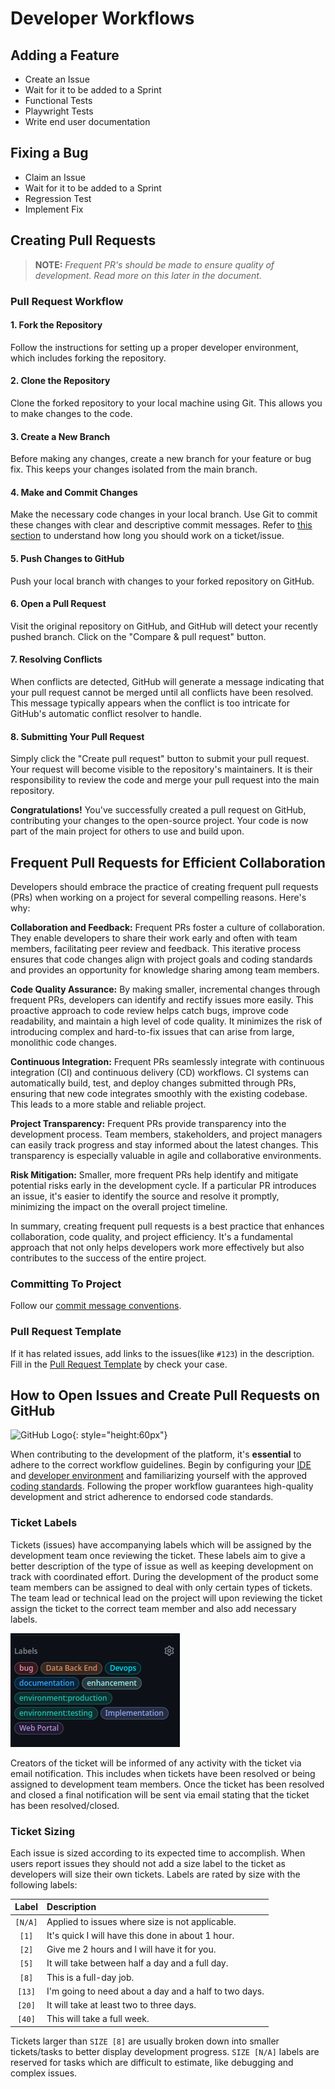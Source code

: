 # Developer Workflows

## Adding a Feature

- Create an Issue
- Wait for it to be added to a Sprint
- Functional Tests
- Playwright Tests
- Write end user documentation

## Fixing a Bug

- Claim an Issue
- Wait for it to be added to a Sprint
- Regression Test
- Implement Fix

## Creating Pull Requests

> **NOTE:** *Frequent PR's should be made to ensure quality of development. Read more on this later in the document.*

### Pull Request Workflow

#### 1. Fork the Repository

Follow the instructions for setting up a proper developer environment, which includes forking the repository.

#### 2. Clone the Repository

Clone the forked repository to your local machine using Git. This allows you to make changes to the code.

#### 3. Create a New Branch

Before making any changes, create a new branch for your feature or bug fix. This keeps your changes isolated from the main branch.

#### 4. Make and Commit Changes

 Make the necessary code changes in your local branch. Use Git to commit these changes with clear and descriptive commit messages. Refer to [this section](#ticket-sizing) to understand how long you should work on a ticket/issue.

#### 5. Push Changes to GitHub

Push your local branch with changes to your forked repository on GitHub.

#### 6. Open a Pull Request

Visit the original repository on GitHub, and GitHub will detect your recently pushed branch. Click on the "Compare & pull request" button.

#### 7. Resolving Conflicts

When conflicts are detected, GitHub will generate a message indicating that your pull request cannot be merged until all conflicts have been resolved. This message typically appears when the conflict is too intricate for GitHub's automatic conflict resolver to handle.

#### 8. Submitting Your Pull Request

Simply click the "Create pull request" button to submit your pull request. Your request will become visible to the repository's maintainers. It is their responsibility to review the code and merge your pull request into the main repository.

**Congratulations!** You've successfully created a pull request on GitHub, contributing your changes to the open-source project. Your code is now part of the main project for others to use and build upon.

## Frequent Pull Requests for Efficient Collaboration

Developers should embrace the practice of creating frequent pull requests (PRs) when working on a project for several compelling reasons. Here's why:

**Collaboration and Feedback:** Frequent PRs foster a culture of collaboration. They enable developers to share their work early and often with team members, facilitating peer review and feedback. This iterative process ensures that code changes align with project goals and coding standards and provides an opportunity for knowledge sharing among team members.

**Code Quality Assurance:** By making smaller, incremental changes through frequent PRs, developers can identify and rectify issues more easily. This proactive approach to code review helps catch bugs, improve code readability, and maintain a high level of code quality. It minimizes the risk of introducing complex and hard-to-fix issues that can arise from large, monolithic code changes.

**Continuous Integration:** Frequent PRs seamlessly integrate with continuous integration (CI) and continuous delivery (CD) workflows. CI systems can automatically build, test, and deploy changes submitted through PRs, ensuring that new code integrates smoothly with the existing codebase. This leads to a more stable and reliable project.

**Project Transparency:** Frequent PRs provide transparency into the development process. Team members, stakeholders, and project managers can easily track progress and stay informed about the latest changes. This transparency is especially valuable in agile and collaborative environments.

**Risk Mitigation:** Smaller, more frequent PRs help identify and mitigate potential risks early in the development cycle. If a particular PR introduces an issue, it's easier to identify the source and resolve it promptly, minimizing the impact on the overall project timeline.

In summary, creating frequent pull requests is a best practice that enhances collaboration, code quality, and project efficiency. It's a fundamental approach that not only helps developers work more effectively but also contributes to the success of the entire project.

### Committing To Project

Follow our [commit message conventions](./templates/commit-message-convention.md).

### Pull Request Template

If it has related issues, add links to the issues(like `#123`) in the description.
Fill in the [Pull Request Template](./templates/pull-request-template.md) by check your case.

<!-- List all developer workflows here improve this whole page -->

## How to Open Issues and Create Pull Requests on GitHub

![GitHub Logo](https://github.githubassets.com/images/modules/logos_page/GitHub-Mark.png){: style="height:60px"}

When contributing to the development of the platform, it's **essential** to adhere to the correct workflow guidelines. Begin by configuring your [IDE](../../developer/guide/ide-setup.md) and [developer environment](../../developer/guide/building.md) and familiarizing yourself with the approved [coding standards](../manual/coding-conventions.md). Following the proper workflow guarantees high-quality development and strict adherence to endorsed code standards.

### Ticket Labels

Tickets (issues) have accompanying labels which will be assigned by the development team once reviewing the ticket. These labels aim to give a better description of the type of issue as well as keeping development on track with coordinated effort. During the development of the product some team members can be assigned to deal with only certain types of tickets. The team lead or technical lead on the project will upon reviewing the ticket assign the ticket to the correct team member and also add necessary labels.

![image](./img/GH_labels.png)

Creators of the ticket will be informed of any activity with the ticket via email notification. This includes when tickets have been resolved or being assigned to development team members. Once the ticket has been resolved and closed a final notification will be sent via email stating that the ticket has been resolved/closed.

### Ticket Sizing

Each issue is sized according to its expected time to accomplish. When users report issues they should not add a size label to the ticket as developers will size their own tickets. Labels are rated by size with the following labels:  

| Label | Description |
| :---: | :-----------|
| `[N/A]`  | Applied to issues where size is not applicable. |
| `[1]`  | It's quick I will have this done in about 1 hour.  |
| `[2]`  | Give me 2 hours and I will have it for you.  |
| `[5]`  | It will take between half a day and a full day.  |
| `[8]`  | This is a full-day job.  |
| `[13]`  | I'm going to need about a day and a half to two days.  |
| `[20]`  | It will take at least two to three days.  |
| `[40]`  | This will take a full week.  |

Tickets larger than `SIZE [8]` are usually broken down into smaller tickets/tasks to better display development progress. `SIZE [N/A]` labels are reserved for tasks which are difficult to estimate, like debugging and complex issues.
